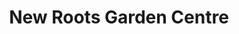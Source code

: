 ---
title: "New Roots Garden Centre"
url: /newmarket/new-roots-garden-centre/
shop: garden centre
---